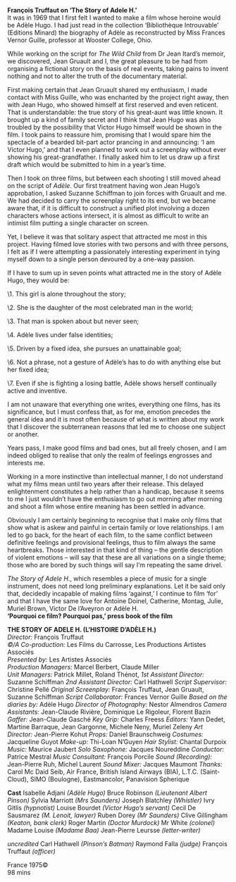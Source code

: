 
 **François Truffaut on ‘The Story of Adele H.’**<br>
It was in 1969 that I first felt I wanted to make a film whose heroine would be Adèle Hugo. I had just read in the collection ‘Bibliothèque Introuvable’ (Editions Minard) the biography of Adèle as reconstructed by Miss Frances Vernor Guille, professor at Wooster College, Ohio.

While working on the script for _The Wild Child_ from Dr Jean Itard’s memoir, we discovered, Jean Gruault and I, the great pleasure to be had from organising a fictional story on the basis of real events, taking pains to invent nothing and not to alter the truth of the documentary material.

First making certain that Jean Gruault shared my enthusiasm, I made contact with Miss Guille, who was enchanted by the project right away, then with Jean Hugo, who showed himself at first reserved and even reticent. That is understandable: the true story of his great-aunt was little known. It brought up a kind of family secret and I think that Jean Hugo was also troubled by the possibility that Victor Hugo himself would be shown in the film. I took pains to reassure him, promising that I would spare him the spectacle of a bearded bit-part actor prancing in and announcing: ‘I am Victor Hugo,’ and that I even planned to work out a screenplay without ever showing his great-grandfather. I finally asked him to let us draw up a first draft which would be submitted to him in a year’s time.

Then I took on three films, but between each shooting I still moved ahead on the script of _Adèle_. Our first treatment having won Jean Hugo’s approbation, I asked Suzanne Schiffman to join forces with Gruault and me. We had decided to carry the screenplay right to its end, but we became aware that, if it is difficult to construct a unified plot involving a dozen characters whose actions intersect, it is almost as difficult to write an intimist film putting a single character on screen.

Yet, I believe it was that solitary aspect that attracted me most in this project. Having filmed love stories with two persons and with three persons, I felt as if I were attempting a passionately interesting experiment in tying myself down to a single person devoured by a one-way passion.

If I have to sum up in seven points what attracted me in the story of Adèle Hugo, they would be:

\1. This girl is alone throughout the story;

\2. She is the daughter of the most celebrated man in the world;

\3. That man is spoken about but never seen;

\4. Adèle lives under false identities;

\5. Driven by a fixed idea, she pursues an unattainable goal;

\6. Not a phrase, not a gesture of Adèle’s has to do with anything else but her fixed idea;

\7. Even if she is fighting a losing battle, Adèle shows herself continually active and inventive.

I am not unaware that everything one writes, everything one films, has its significance, but I must confess that, as for me, emotion precedes the general idea and it is most often because of what is written about my work that I discover the subterranean reasons that led me to choose one subject or another.

Years pass, I make good films and bad ones, but all freely chosen, and I am indeed obliged to realise that only the realm of feelings engrosses and interests me.

Working in a more instinctive than intellectual manner, I do not understand what my films mean until two years after their release. This delayed enlightenment constitutes a help rather than a handicap, because it seems to me I just wouldn’t have the enthusiasm to go out morning after morning and shoot a film whose entire meaning has been settled in advance.

Obviously I am certainly beginning to recognise that I make only films that show what is askew and painful in certain family or love relationships. I am led to go back, for the heart of each film, to the same conflict between definitive feelings and provisional feelings, thus to film always the same heartbreaks. Those interested in that kind of thing – the gentle description of violent emotions – will say that these are all variations on a single theme; those who are bored by such things will say I’m repeating the same drivel.

_The Story of Adele H_., which resembles a piece of music for a single instrument, does not need long preliminary explanations. Let it be said only that, decidedly incapable of making films ‘against,’ I continue to film ‘for’ and that I have the same love for Antoine Doinel, Catherine, Montag, Julie, Muriel Brown, Victor De l’Aveyron or Adèle H.<br>
**‘Pourquoi ce film? Pourquoi pas,’ press book of the film**<br>

**THE STORY OF ADELE H. (L’HISTOIRE D’ADÈLE H.)**<br>
_Director:_ François Truffaut<br>
_©/A Co-production:_ Les Films du Carrosse,
Les Productions Artistes Associés<br>
_Presented by:_ Les Artistes Associés<br>
_Production Managers:_ Marcel Berbert, Claude Miller<br>
_Unit Managers:_ Patrick Millet, Roland Thénot,
_1st Assistant Director:_ Suzanne Schiffman
_2nd Assistant Director:_ Carl Hathwell
_Script Supervisor:_ Christine Pellé
_Original Screenplay:_ François Truffaut, Jean Gruault, Suzanne Schiffman
_Script Collaborator:_ Frances Vernor Guille
_Based on the diaries by:_ Adèle Hugo
_Director of Photography:_ Nestor Almendros
_Camera Assistants:_ Jean-Claude Rivière, Dominique Le Rigoleur, Florent Bazin
_Gaffer:_ Jean-Claude Gasché
_Key Grip:_ Charles Freess
_Editors:_ Yann Dedet, Martine Barraque, Jean Gargonne, Michele Neny, Muriel Zeleny
_Art Director:_ Jean-Pierre Kohut
_Props:_ Daniel Braunschweig
_Costumes:_ Jacqueline Guyot
_Make-up:_ Thi-Loan N’Guyen
_Hair Stylist:_ Chantal Durpoix
_Music:_ Maurice Jaubert
_Solo Saxophone:_ Jacques Noureddine
_Conductor:_ Patrice Mestral
_Music Consultant:_ François Porcile
_Sound (Recording):_ Jean-Pierre Ruh, Michel Laurent
_Sound Mixer:_ Jacques Maumont
_Thanks:_ Carol Mc Daid Seib, Air France, British Island Airways (BIA), L.T.C. (Saint-Cloud), SIMO (Boulogne), Eastmancolor, Panavision Spherique

**Cast**
Isabelle Adjani _(Adèle Hugo)_
Bruce Robinson _(Lieutenant Albert Pinson)_
Sylvia Marriott _(Mrs Saunders)_
Joseph Blatchley _(Whistler)_
Ivry Gitlis _(hypnotist)_
Louise Bourdet _(Victor Hugo’s servant)_
Cecil De Sausmarez _(M. Lenoit, lawyer)_
Ruben Dorey _(Mr Saunders)_
Clive Gillingham _(Keaton, bank clerk)_
Roger Martin _(Doctor Murdock)_
Mr White _(colonel)_
Madame Louise _(Madame Baa)_
Jean-Pierre Leursse _(letter-writer)_

_uncredited_
Carl Hathwell _(Pinson’s Batman)_
Raymond Falla _(judge)_
François Truffaut _(officer)_

France 1975©<br>
98 mins<br>
<!--stackedit_data:
eyJoaXN0b3J5IjpbMjIxNjc3ODBdfQ==
-->